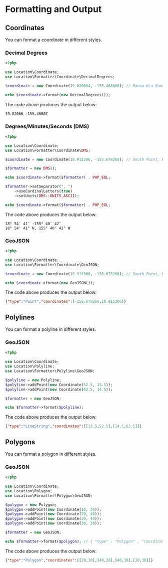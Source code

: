 # Formatting and Output

## Coordinates

You can format a coordinate in different styles.

### Decimal Degrees

```php
<?php

use Location\Coordinate;
use Location\Formatter\Coordinate\DecimalDegrees;

$coordinate = new Coordinate(19.820664, -155.468066); // Mauna Kea Summit

echo $coordinate->format(new DecimalDegrees());
```

The code above produces the output below:

    19.82066 -155.46807

### Degrees/Minutes/Seconds (DMS)

```php
<?php

use Location\Coordinate;
use Location\Formatter\Coordinate\DMS;

$coordinate = new Coordinate(18.911306, -155.678268); // South Point, HI, USA

$formatter = new DMS();

echo $coordinate->format($formatter) . PHP_EOL;

$formatter->setSeparator(", ")
    ->useCardinalLetters(true)
    ->setUnits(DMS::UNITS_ASCII);

echo $coordinate->format($formatter) . PHP_EOL;
```

The code above produces the output below:

    18° 54′ 41″ -155° 40′ 42″
    18° 54' 41" N, 155° 40' 42" W

### GeoJSON

```php
<?php

use Location\Coordinate;
use Location\Formatter\Coordinate\GeoJSON;

$coordinate = new Coordinate(18.911306, -155.678268); // South Point, HI, USA

echo $coordinate->format(new GeoJSON());
```

The code above produces the output below:

```json
{"type":"Point","coordinates":[-155.678268,18.911306]}
```

## Polylines

You can format a polyline in different styles.

### GeoJSON

```php
<?php

use Location\Coordinate;
use Location\Polyline;
use Location\Formatter\Polyline\GeoJSON;

$polyline = new Polyline;
$polyline->addPoint(new Coordinate(52.5, 13.5));
$polyline->addPoint(new Coordinate(62.5, 14.5));

$formatter = new GeoJSON;

echo $formatter->format($polyline);
```

The code above produces the output below:

```json
{"type":"LineString","coordinates":[[13.5,52.5],[14.5,62.5]]}
```

## Polygons

You can format a polygon in different styles.

### GeoJSON

```php
<?php

use Location\Coordinate;
use Location\Polygon;
use Location\Formatter\Polygon\GeoJSON;

$polygon = new Polygon;
$polygon->addPoint(new Coordinate(10, 20));
$polygon->addPoint(new Coordinate(20, 40));
$polygon->addPoint(new Coordinate(30, 40));
$polygon->addPoint(new Coordinate(30, 20));

$formatter = new GeoJSON;

echo $formatter->format($polygon); // { "type" : "Polygon" , "coordinates" : [ [ 20, 10 ], [ 40, 20 ], [ 40, 30 ], [ 20, 30] ] }
```

The code above produces the output below:

```json
{"type":"Polygon","coordinates":[[20,10],[40,20],[40,30],[20,30]]}
```
